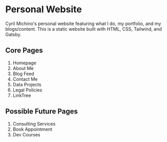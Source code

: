 # Personal Website
Cyril Michino's personal website featuring what I do, my portfolio, and my blogs/content. This is a static website built with HTML, CSS, Tailwind, and Gatsby.

## Core Pages
1. Homepage
2. About Me
3. Blog Feed
4. Contact Me
7. Data Projects
8. Legal Policies
9. LinkTree

## Possible Future Pages
1. Consulting Services
2. Book Appointment
3. Dev Courses
